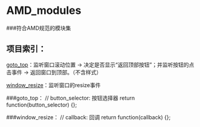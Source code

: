 # AMD_modules
###符合AMD规范的模块集

项目索引：
-------------

[goto_top](#goto_top)：监听窗口滚动位置 → 决定是否显示“返回顶部按钮”；并监听按钮的点击事件 → 返回窗口到顶部。（不含样式）

[window_resize](#window_resize)：监听窗口的resize事件

<a name="goto_top"></a> 
###goto_top：
		// button_selector: 按钮选择器
		return function(button_selector) {};

<a name="window_resize"></a>
###window_resize：
		// callback: 回调
		return function(callback) {};
